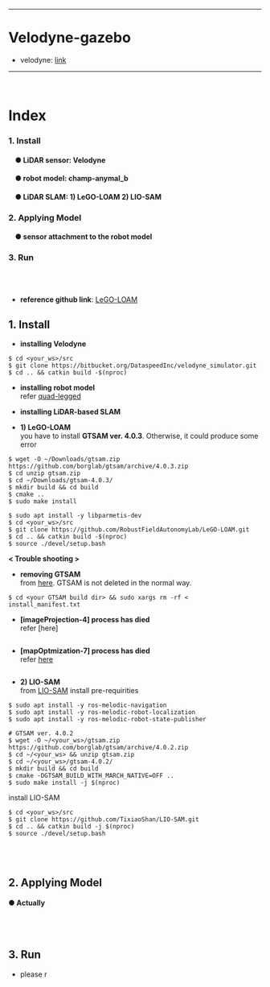 ***
# Velodyne-gazebo
+ velodyne: [link](https://bitbucket.org/DataspeedInc/velodyne_simulator/src/master/)
***
<br>

# Index
<!--
### 1. Prerequisites
####    &nbsp;&nbsp;&nbsp;&nbsp;● LCM
####    &nbsp;&nbsp;&nbsp;&nbsp;● Boost
####    &nbsp;&nbsp;&nbsp;&nbsp;● CMake
####    &nbsp;&nbsp;&nbsp;&nbsp;● unitree_legged_sdk
####    &nbsp;&nbsp;&nbsp;&nbsp;● aliengo_sdk
-->
### 1. Install
####    &nbsp;&nbsp;&nbsp;&nbsp;● LiDAR sensor: Velodyne
####    &nbsp;&nbsp;&nbsp;&nbsp;● robot model: champ-anymal_b
####    &nbsp;&nbsp;&nbsp;&nbsp;● LiDAR SLAM: 1) LeGO-LOAM  2) LIO-SAM
### 2. Applying Model
####    &nbsp;&nbsp;&nbsp;&nbsp;● sensor attachment to the robot model
### 3. Run
<br><br>
+ **reference github link**: [LeGO-LOAM](https://github.com/RobustFieldAutonomyLab/LeGO-LOAM)



## 1. Install
+ **installing Velodyne**
```
$ cd <your_ws>/src
$ git clone https://bitbucket.org/DataspeedInc/velodyne_simulator.git
$ cd .. && catkin build -$(nproc)
```

+ **installing robot model** <br>
refer [quad-legged](https://github.com/zinuok/quad-legged)

+ **installing LiDAR-based SLAM** 
+ **1) LeGO-LOAM** <br>
you have to install **GTSAM ver. 4.0.3**. Otherwise, it could produce some error
```
$ wget -O ~/Downloads/gtsam.zip https://github.com/borglab/gtsam/archive/4.0.3.zip
$ cd unzip gtsam.zip
$ cd ~/Downloads/gtsam-4.0.3/
$ mkdir build && cd build
$ cmake ..
$ sudo make install
```
```
$ sudo apt install -y libparmetis-dev
$ cd <your_ws>/src
$ git clone https://github.com/RobustFieldAutonomyLab/LeGO-LOAM.git
$ cd .. && catkin build -$(nproc)
$ source ./devel/setup.bash
```
**< Trouble shooting >**
+ **removing GTSAM** <br>
from [here](https://github.com/borglab/gtsam/issues/562#issuecomment-721899131). 
GTSAM is not deleted in the normal way.
```
$ cd <your GTSAM build dir> && sudo xargs rm -rf < install_manifest.txt
``` 
+ **[imageProjection-4] process has died** <br>
refer [here]
```
```
+ **[mapOptmization-7] process has died** <br>
refer [here]()
```
```

+ **2) LIO-SAM** <br>
from [LIO-SAM](https://github.com/TixiaoShan/LIO-SAM#prepare-lidar-data)
install pre-requirities
```
$ sudo apt install -y ros-melodic-navigation
$ sudo apt install -y ros-melodic-robot-localization
$ sudo apt install -y ros-melodic-robot-state-publisher

# GTSAM ver. 4.0.2
$ wget -O ~/<your_ws>/gtsam.zip https://github.com/borglab/gtsam/archive/4.0.2.zip
$ cd ~/<your_ws> && unzip gtsam.zip
$ cd ~/<your_ws>/gtsam-4.0.2/
$ mkdir build && cd build
$ cmake -DGTSAM_BUILD_WITH_MARCH_NATIVE=OFF ..
$ sudo make install -j $(nproc)
```
install LIO-SAM
```
$ cd <your_ws>/src
$ git clone https://github.com/TixiaoShan/LIO-SAM.git
$ cd .. && catkin build -j $(nproc)
$ source ./devel/setup.bash
```

<br><br>

## 2. Applying Model
#### ● Actually
<br><br>

## 3. Run
+ please r

